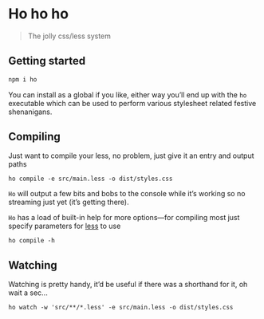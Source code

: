 
# Ho ho ho

> The jolly css/less system

## Getting started

```bash
npm i ho
```

You can install as a global if you like, either way you’ll end up with the `ho` executable which can be used to perform various stylesheet related festive shenanigans.


## Compiling

Just want to compile your less, no problem, just give it an entry and output paths

```
ho compile -e src/main.less -o dist/styles.css
```

`Ho` will output a few bits and bobs to the console while it’s working so no streaming just yet (it’s getting there).

`Ho` has a load of built-in help for more options—for compiling most just specify parameters for [less](http://lesscss.org/#using-less-command-line-usage) to use

```
ho compile -h
```


## Watching

Watching is pretty handy, it’d be useful if there was a shorthand for it, oh wait a sec...

```
ho watch -w 'src/**/*.less' -e src/main.less -o dist/styles.css
```
